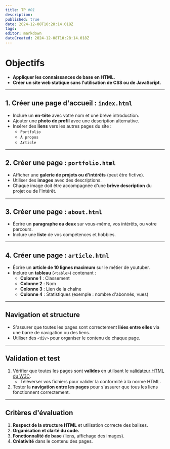 ```yaml
---
title: TP #01
description: 
published: true
date: 2024-12-08T10:28:14.018Z
tags: 
editor: markdown
dateCreated: 2024-12-08T10:28:14.018Z
---
```


# Objectifs

- **Appliquer les connaissances de base en HTML.**
- **Créer un site web statique sans l'utilisation de CSS ou de JavaScript.**

---

## 1. Créer une page d'accueil : `index.html`

- Inclure un **en-tête** avec votre nom et une brève introduction.
- Ajouter une **photo de profil** avec une description alternative.
- Insérer des **liens** vers les autres pages du site :
  - `Portfolio`
  - `À propos`
  - `Article`

---

## 2. Créer une page : `portfolio.html`

- Afficher une **galerie de projets ou d'intérêts** (peut être fictive).
- Utiliser des **images** avec des descriptions.
- Chaque image doit être accompagnée d'une **brève description** du projet ou de l'intérêt.

---

## 3. Créer une page : `about.html`

- Écrire un **paragraphe ou deux** sur vous-même, vos intérêts, ou votre parcours.
- Inclure une **liste** de vos compétences et hobbies.

---

## 4. Créer une page : `article.html`

- Écrire un **article de 10 lignes maximum** sur le métier de youtuber.
- Inclure un **tableau** (`<table>`) contenant :
  - **Colonne 1** : Classement
  - **Colonne 2** : Nom
  - **Colonne 3** : Lien de la chaîne
  - **Colonne 4** : Statistiques (exemple : nombre d'abonnés, vues)

---

## Navigation et structure

- S'assurer que toutes les pages sont correctement **liées entre elles** via une barre de navigation ou des liens.
- Utiliser des `<div>` pour organiser le contenu de chaque page.

---

## Validation et test

1. Vérifier que toutes les pages sont **valides** en utilisant le [validateur HTML du W3C](https://validator.w3.org/#validate_by_upload).
   - Téléverser vos fichiers pour valider la conformité à la norme HTML.
2. Tester la **navigation entre les pages** pour s'assurer que tous les liens fonctionnent correctement.

---

## Critères d'évaluation

1. **Respect de la structure HTML** et utilisation correcte des balises.
2. **Organisation et clarté du code.**
3. **Fonctionnalité de base** (liens, affichage des images).
4. **Créativité** dans le contenu des pages.
